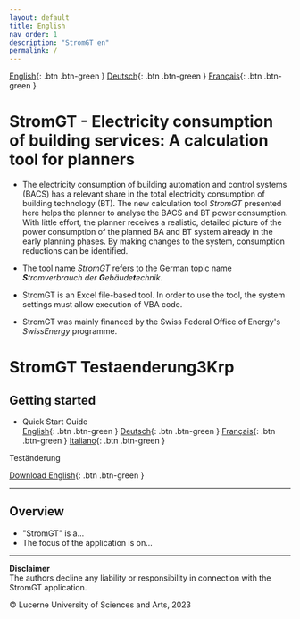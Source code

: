 ```yaml
---
layout: default
title: English
nav_order: 1
description: "StromGT en"
permalink: /
---
```


 [English](https://hslu-ige-laes.github.io/StromGTPublic/){: .btn .btn-green }  [Deutsch](https://hslu-ige-laes.github.io/StromGTPublic/index_de.md){: .btn .btn-green }  [Français](https://hslu-ige-laes.github.io/StromGTPublic/index_fr){: .btn .btn-green }


# StromGT - Electricity consumption of building services: A calculation tool for planners
- The electricity consumption of building automation and control systems (BACS) has a relevant share in the total electricity consumption of building technology (BT). The new calculation tool _StromGT_ presented here helps the planner to analyse the BACS and BT power consumption. With little effort, the planner receives a realistic, detailed picture of the power consumption of the planned BA and BT system already in the early planning phases. By making changes to the system, consumption reductions can be identified.

- The tool name _StromGT_ refers to the German topic name _**S**tromverbrauch der **G**ebäude**t**echnik_.

- StromGT is an Excel file-based tool. In order to use the tool, the system settings must allow execution of VBA code.

- StromGT was mainly financed by the Swiss Federal Office of Energy's _SwissEnergy_ programme.






# StromGT Testaenderung3Krp
## Getting started
- Quick Start Guide<br>
  [English](https://hslu-ige-laes.github.io/StromGTPublic/docs/quickStartGuide/en/){: .btn .btn-green }  [Deutsch](https://hslu-ige-laes.github.io/StromGTPublic/docs/quickStartGuide/de/){: .btn .btn-green }  [Français](https://hslu-ige-laes.github.io/StromGTPublic/docs/quickStartGuide/fr/){: .btn .btn-green }  [Italiano](https://hslu-ige-laes.github.io/StromGTPublic/docs/quickStartGuide/it/){: .btn .btn-green }

Teständerung

[Download English](https://hslu-ige-laes.github.io/StromGTPublic/docs/StromGT_Tool_2023-06-15_v1_en_leer.xlsm){: .btn .btn-green }

<hr>

## Overview
- "StromGT" is a...
- The focus of the application is on...

<hr>


**Disclaimer**<br>
The authors decline any liability or responsibility in connection with the StromGT application.

&copy; Lucerne University of Sciences and Arts, 2023
